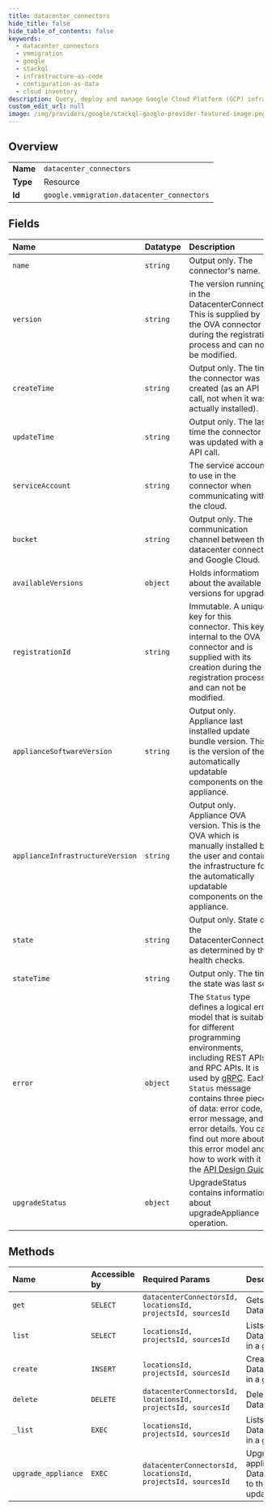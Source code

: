 ```yaml
---
title: datacenter_connectors
hide_title: false
hide_table_of_contents: false
keywords:
  - datacenter_connectors
  - vmmigration
  - google    
  - stackql
  - infrastructure-as-code
  - configuration-as-data
  - cloud inventory
description: Query, deploy and manage Google Cloud Platform (GCP) infrastructure and resources using SQL
custom_edit_url: null
image: /img/providers/google/stackql-google-provider-featured-image.png
---
```

  
    

## Overview
<table><tbody>
<tr><td><b>Name</b></td><td><code>datacenter_connectors</code></td></tr>
<tr><td><b>Type</b></td><td>Resource</td></tr>
<tr><td><b>Id</b></td><td><code>google.vmmigration.datacenter_connectors</code></td></tr>
</tbody></table>

## Fields
| Name | Datatype | Description |
|:-----|:---------|:------------|
| `name` | `string` | Output only. The connector's name. |
| `version` | `string` | The version running in the DatacenterConnector. This is supplied by the OVA connector during the registration process and can not be modified. |
| `createTime` | `string` | Output only. The time the connector was created (as an API call, not when it was actually installed). |
| `updateTime` | `string` | Output only. The last time the connector was updated with an API call. |
| `serviceAccount` | `string` | The service account to use in the connector when communicating with the cloud. |
| `bucket` | `string` | Output only. The communication channel between the datacenter connector and Google Cloud. |
| `availableVersions` | `object` | Holds informatiom about the available versions for upgrade. |
| `registrationId` | `string` | Immutable. A unique key for this connector. This key is internal to the OVA connector and is supplied with its creation during the registration process and can not be modified. |
| `applianceSoftwareVersion` | `string` | Output only. Appliance last installed update bundle version. This is the version of the automatically updatable components on the appliance. |
| `applianceInfrastructureVersion` | `string` | Output only. Appliance OVA version. This is the OVA which is manually installed by the user and contains the infrastructure for the automatically updatable components on the appliance. |
| `state` | `string` | Output only. State of the DatacenterConnector, as determined by the health checks. |
| `stateTime` | `string` | Output only. The time the state was last set. |
| `error` | `object` | The `Status` type defines a logical error model that is suitable for different programming environments, including REST APIs and RPC APIs. It is used by [gRPC](https://github.com/grpc). Each `Status` message contains three pieces of data: error code, error message, and error details. You can find out more about this error model and how to work with it in the [API Design Guide](https://cloud.google.com/apis/design/errors). |
| `upgradeStatus` | `object` | UpgradeStatus contains information about upgradeAppliance operation. |
## Methods
| Name | Accessible by | Required Params | Description |
|:-----|:--------------|:----------------|:------------|
| `get` | `SELECT` | `datacenterConnectorsId, locationsId, projectsId, sourcesId` | Gets details of a single DatacenterConnector. |
| `list` | `SELECT` | `locationsId, projectsId, sourcesId` | Lists DatacenterConnectors in a given Source. |
| `create` | `INSERT` | `locationsId, projectsId, sourcesId` | Creates a new DatacenterConnector in a given Source. |
| `delete` | `DELETE` | `datacenterConnectorsId, locationsId, projectsId, sourcesId` | Deletes a single DatacenterConnector. |
| `_list` | `EXEC` | `locationsId, projectsId, sourcesId` | Lists DatacenterConnectors in a given Source. |
| `upgrade_appliance` | `EXEC` | `datacenterConnectorsId, locationsId, projectsId, sourcesId` | Upgrades the appliance relate to this DatacenterConnector to the in-place updateable version. |

